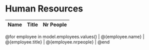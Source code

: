 # Human Resources

| Name | Title | Nr People |
|------|-------|-------|
@for employee in model.employees.values()
| @{employee.name} | @{employee.title} | @{employee.nrpeople} |
@end